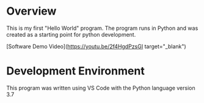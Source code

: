 # Overview

This is my first "Hello World" program.  The program runs in Python and was created as a starting point for python development.  

[Software Demo Video](https://youtu.be/2f4HgdPzsGI target="_blank")

# Development Environment

This program was written using VS Code with the Python language version 3.7

